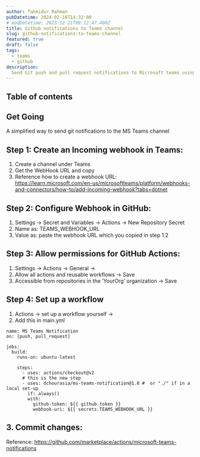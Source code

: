 ```yaml
---
author: Tahmidur Rahman
pubDatetime: 2024-02-18T14:32:00
# modDatetime: 2023-12-21T09:12:47.400Z
title: Github notifications to Teams channel
slug: github-notifications-to-teams-channel
featured: true
draft: false
tags:
  - teams
  - github
description:
  Send Git push and pull request notifications to Microsoft teams using GitHub Actions
---
```


## Table of contents

## Get Going
A simplified way to send git notifications to the MS Teams channel

## Step 1: Create an Incoming webhook in Teams:
1. Create a channel under Teams
2. Get the WebHook URL and copy
3. Reference how to create a webhook URL: https://learn.microsoft.com/en-us/microsoftteams/platform/webhooks-and-connectors/how-to/add-incoming-webhook?tabs=dotnet

## Step 2: Configure Webhook in GitHub:
1. Settings -> Secret and Variables -> Actions -> New Repository Secret
2. Name as: TEAMS_WEBHOOK_URL
3. Value as: paste the webhook URL which you copied in step 1.2

## Step 3: Allow permissions for GitHub Actions:
1. Settings -> Actions -> General ->
2. Allow all actions and reusable workflows -> Save
3. Accessible from repositories in the ‘YourOrg’ organization -> Save

## Step 4: Set up a workflow
1. Actions -> set up a workflow yourself ->
2. Add this in main.yml

```
name: MS Teams Notification
on: [push, pull_request]

jobs:
  build:
    runs-on: ubuntu-latest

    steps:
      - uses: actions/checkout@v2
      # this is the new step
      - uses: dchourasia/ms-teams-notification@1.0 #  or "./" if in a local set-up
        if: always()
        with:
          github-token: ${{ github.token }}
          webhook-uri: ${{ secrets.TEAMS_WEBHOOK_URL }}
```

## 3. Commit changes:
Reference: https://github.com/marketplace/actions/microsoft-teams-notifications